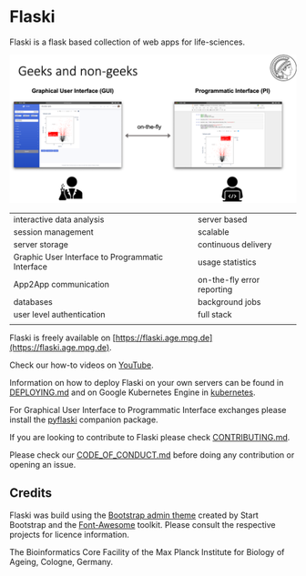 # Flaski

Flaski is a flask based collection of web apps for life-sciences. 

![flaski](/pyflaski/Flaski.Readme.1.png)

| | |
|-|-|
interactive data analysis | server based
session management | scalable
server storage | continuous delivery
Graphic User Interface to Programmatic Interface | usage statistics
App2App communication | on-the-fly error reporting
databases | background jobs
user level authentication | full stack
| | |

Flaski is freely available on [https://flaski.age.mpg.de](https://flaski.age.mpg.de).

Check our how-to videos on [YouTube](https://www.youtube.com/channel/UCQCHNHJ23FGyXo9usEC_TbA).

Information on how to deploy Flaski on your own servers can be found in [DEPLOYING.md](DEPLOYING.md) and on Google Kubernetes Engine in [kubernetes](kubernetes/README.md).

For Graphical User Interface to Programmatic Interface exchanges please install the [pyflaski](pyflaski/README.md) companion package.

If you are looking to contribute to Flaski please check [CONTRIBUTING.md](CONTRIBUTING.md).

Please check our [CODE_OF_CONDUCT.md](CODE_OF_CONDUCT.md) before doing any contribution or opening an issue.

## Credits

Flaski was build using the [Bootstrap admin theme](https://github.com/BlackrockDigital/startbootstrap-sb-admin-2) created by Start Bootstrap and the [Font-Awesome](https://github.com/FortAwesome/Font-Awesome) toolkit. Please consult the respective projects for licence information.

The Bioinformatics Core Facility of the Max Planck Institute for Biology of Ageing, Cologne, Germany.







